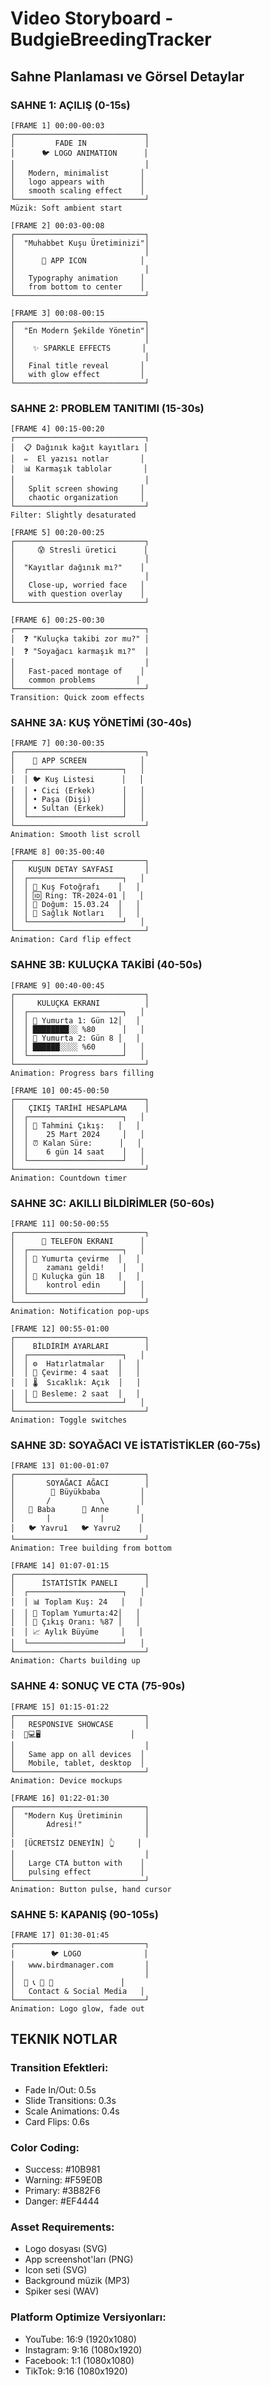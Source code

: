# Video Storyboard - BudgieBreedingTracker

## Sahne Planlaması ve Görsel Detaylar

### SAHNE 1: AÇILIŞ (0-15s)
```
[FRAME 1] 00:00-00:03
┌─────────────────────────────┐
│         FADE IN             │
│      🐦 LOGO ANIMATION      │
│                             │
│   Modern, minimalist       │
│   logo appears with        │
│   smooth scaling effect    │
└─────────────────────────────┘
Müzik: Soft ambient start

[FRAME 2] 00:03-00:08
┌─────────────────────────────┐
│  "Muhabbet Kuşu Üretiminizi"│
│                             │
│      📱 APP ICON            │
│                             │
│   Typography animation     │
│   from bottom to center    │
└─────────────────────────────┘

[FRAME 3] 00:08-00:15
┌─────────────────────────────┐
│  "En Modern Şekilde Yönetin"│
│                             │
│    ✨ SPARKLE EFFECTS       │
│                             │
│   Final title reveal       │
│   with glow effect         │
└─────────────────────────────┘
```

### SAHNE 2: PROBLEM TANITIMI (15-30s)
```
[FRAME 4] 00:15-00:20
┌─────────────────────────────┐
│  📋 Dağınık kağıt kayıtları │
│  ✏️  El yazısı notlar       │
│  📊 Karmaşık tablolar       │
│                             │
│   Split screen showing     │
│   chaotic organization     │
└─────────────────────────────┘
Filter: Slightly desaturated

[FRAME 5] 00:20-00:25
┌─────────────────────────────┐
│     😰 Stresli üretici      │
│                             │
│  "Kayıtlar dağınık mı?"    │
│                             │
│   Close-up, worried face   │
│   with question overlay    │
└─────────────────────────────┘

[FRAME 6] 00:25-00:30
┌─────────────────────────────┐
│  ❓ "Kuluçka takibi zor mu?" │
│  ❓ "Soyağacı karmaşık mı?"  │
│                             │
│   Fast-paced montage of    │
│   common problems         │
└─────────────────────────────┘
Transition: Quick zoom effects
```

### SAHNE 3A: KUŞ YÖNETİMİ (30-40s)
```
[FRAME 7] 00:30-00:35
┌─────────────────────────────┐
│    📱 APP SCREEN            │
│  ┌─────────────────────┐   │
│  │ 🐦 Kuş Listesi      │   │
│  │ • Cici (Erkek)      │   │
│  │ • Paşa (Dişi)       │   │
│  │ • Sultan (Erkek)    │   │
│  └─────────────────────┘   │
└─────────────────────────────┘
Animation: Smooth list scroll

[FRAME 8] 00:35-00:40
┌─────────────────────────────┐
│   KUŞUN DETAY SAYFASI       │
│  ┌─────────────────────┐   │
│  │ 📸 Kuş Fotoğrafı    │   │
│  │ 🆔 Ring: TR-2024-01 │   │
│  │ 📅 Doğum: 15.03.24  │   │
│  │ 🏥 Sağlık Notları   │   │
│  └─────────────────────┘   │
└─────────────────────────────┘
Animation: Card flip effect
```

### SAHNE 3B: KULUÇKA TAKİBİ (40-50s)
```
[FRAME 9] 00:40-00:45
┌─────────────────────────────┐
│     KULUÇKA EKRANI          │
│  ┌─────────────────────┐   │
│  │ 🥚 Yumurta 1: Gün 12│   │
│  │ ████████░░ %80      │   │
│  │ 🥚 Yumurta 2: Gün 8 │   │
│  │ ██████░░░░ %60      │   │
│  └─────────────────────┘   │
└─────────────────────────────┘
Animation: Progress bars filling

[FRAME 10] 00:45-00:50
┌─────────────────────────────┐
│   ÇIKIŞ TARİHİ HESAPLAMA    │
│  ┌─────────────────────┐   │
│  │ 📅 Tahmini Çıkış:   │   │
│  │    25 Mart 2024     │   │
│  │ ⏰ Kalan Süre:      │   │
│  │    6 gün 14 saat    │   │
│  └─────────────────────┘   │
└─────────────────────────────┘
Animation: Countdown timer
```

### SAHNE 3C: AKILLI BİLDİRİMLER (50-60s)
```
[FRAME 11] 00:50-00:55
┌─────────────────────────────┐
│      📱 TELEFON EKRANI      │
│  ┌─────────────────────┐   │
│  │ 🔔 Yumurta çevirme  │   │
│  │    zamanı geldi!    │   │
│  │ 🔔 Kuluçka gün 18   │   │
│  │    kontrol edin     │   │
│  └─────────────────────┘   │
└─────────────────────────────┘
Animation: Notification pop-ups

[FRAME 12] 00:55-01:00
┌─────────────────────────────┐
│    BİLDİRİM AYARLARI        │
│  ┌─────────────────────┐   │
│  │ ⚙️  Hatırlatmalar   │   │
│  │ 🔄 Çevirme: 4 saat  │   │
│  │ 🌡️  Sıcaklık: Açık  │   │
│  │ 🍼 Besleme: 2 saat  │   │
│  └─────────────────────┘   │
└─────────────────────────────┘
Animation: Toggle switches
```

### SAHNE 3D: SOYAĞACI VE İSTATİSTİKLER (60-75s)
```
[FRAME 13] 01:00-01:07
┌─────────────────────────────┐
│       SOYAĞACI AĞACI        │
│        👴 Büyükbaba         │
│       /           \        │
│   👨 Baba      👩 Anne      │
│       |           |        │
│   🐦 Yavru1   🐦 Yavru2    │
└─────────────────────────────┘
Animation: Tree building from bottom

[FRAME 14] 01:07-01:15
┌─────────────────────────────┐
│      İSTATİSTİK PANELI      │
│  ┌─────────────────────┐   │
│  │ 📊 Toplam Kuş: 24   │   │
│  │ 🥚 Toplam Yumurta:42│   │
│  │ 🐣 Çıkış Oranı: %87 │   │
│  │ 📈 Aylık Büyüme     │   │
│  └─────────────────────┘   │
└─────────────────────────────┘
Animation: Charts building up
```

### SAHNE 4: SONUÇ VE CTA (75-90s)
```
[FRAME 15] 01:15-01:22
┌─────────────────────────────┐
│   RESPONSIVE SHOWCASE       │
│  📱💻🖥️                    │
│                             │
│   Same app on all devices  │
│   Mobile, tablet, desktop  │
└─────────────────────────────┘
Animation: Device mockups

[FRAME 16] 01:22-01:30
┌─────────────────────────────┐
│  "Modern Kuş Üretiminin     │
│       Adresi!"              │
│                             │
│  [ÜCRETSİZ DENEYİN] 👆     │
│                             │
│   Large CTA button with    │
│   pulsing effect           │
└─────────────────────────────┘
Animation: Button pulse, hand cursor
```

### SAHNE 5: KAPANIŞ (90-105s)
```
[FRAME 17] 01:30-01:45
┌─────────────────────────────┐
│        🐦 LOGO              │
│   www.birdmanager.com       │
│                             │
│  📧 📞 📱 💬               │
│   Contact & Social Media   │
└─────────────────────────────┘
Animation: Logo glow, fade out
```

## TEKNIK NOTLAR

### Transition Efektleri:
- Fade In/Out: 0.5s
- Slide Transitions: 0.3s
- Scale Animations: 0.4s
- Card Flips: 0.6s

### Color Coding:
- Success: #10B981
- Warning: #F59E0B  
- Primary: #3B82F6
- Danger: #EF4444

### Asset Requirements:
- Logo dosyası (SVG)
- App screenshot'ları (PNG)
- Icon seti (SVG)
- Background müzik (MP3)
- Spiker sesi (WAV)

### Platform Optimize Versiyonları:
- YouTube: 16:9 (1920x1080)
- Instagram: 9:16 (1080x1920)
- Facebook: 1:1 (1080x1080)
- TikTok: 9:16 (1080x1920)